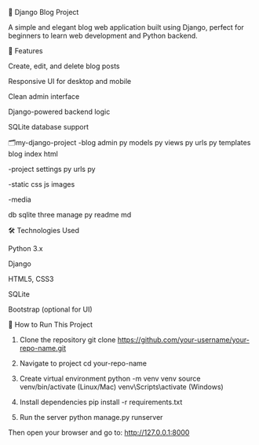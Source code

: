 📝 Django Blog Project

 A simple and elegant blog web application built using Django, perfect for beginners to learn web development and Python backend.


🚀 Features

Create, edit, and delete blog posts

Responsive UI for desktop and mobile

Clean admin interface

Django-powered backend logic

SQLite database support

🗂️my-django-project
  -blog
    admin py
    models py
    views py
    urls py
    templates
      blog
        index html

  -project
    settings py
    urls py

  -static
    css
    js
    images

  -media

  db sqlite three
  manage py
  readme md



🛠️ Technologies Used

Python 3.x

Django

HTML5, CSS3

SQLite

Bootstrap (optional for UI)


🔧 How to Run This Project

1. Clone the repository
git clone https://github.com/your-username/your-repo-name.git

2. Navigate to project
cd your-repo-name

3. Create virtual environment
python -m venv venv
source venv/bin/activate  (Linux/Mac)
venv\Scripts\activate     (Windows)

4. Install dependencies
pip install -r requirements.txt

5. Run the server
python manage.py runserver

Then open your browser and go to:
http://127.0.0.1:8000
